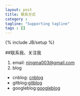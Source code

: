 ```yaml
---
layout: post
title: 联系方式
category : 
tagline: "Supporting tagline"
tags : []
---
```

{% include JB/setup %}

##联系我、关注我
1. email: ningma003@gmail.com
1. blog
 * cnblog: [cnblog](http://www.cnblogs.com/mang/MyPosts.html)
 * gitblog:[gitblog](http://mankou.github.com/)
 * googleblog:[googleblog](http://xiaomapushpush.blogspot.com/)
